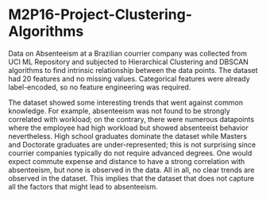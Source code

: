 # M2P16-Project-Clustering-Algorithms
Data on Absenteeism at a Brazilian courrier company was collected from UCI ML Repository and subjected to Hierarchical Clustering and DBSCAN algorithms to find intrinsic relationship between the data points. The dataset had 20 features and no missing values. Categorical features were already label-encoded, so no feature engineering was required.  

The dataset showed some interesting trends that went against common knowledge. For example, absenteeism was not found to be strongly correlated with workload; on the contrary, there were numerous datapoints where the employee had high workload but showed absenteeist behavior nevertheless. High school graduates dominate the dataset while Masters and Doctorate graduates are under-represented; this is not surprising since courrier companies typically do not require advanced degrees. One would expect commute expense and distance to have a strong correlation with absenteeism, but none is observed in the data. All in all, no clear trends are observed in the dataset. This implies that the dataset that does not capture all the factors that might lead to absenteeism.  



